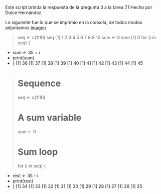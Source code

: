 Este script brinda la respuesta de la pregunta 3 a la tarea 7.1
Hecho por Dulce Hernández

Lo siguiente fue lo que se imprimio en la consola, 
de todos modos adjuntamos [imagen](https://github.com/heroduca/Tareas_Curso_BioinflnvRepro/blob/master/Ejercicio%203_tarea%207.1.png)


> seq <- c(1:10)
> seq
 [1]  1  2  3  4  5  6  7  8  9 10
> sum <- 0
> sum
[1] 0
> for (i in seq) {
+   sum <- 35 + i
+   print(sum)
+ }
[1] 36
[1] 37
[1] 38
[1] 39
[1] 40
[1] 41
[1] 42
[1] 43
[1] 44
[1] 45
> # Sequence
> seq <- c(1:10)
> 
> # A sum variable
> sum <- 0
> 
> # Sum loop
> for (i in seq) {
+   rest <- 35 - i
+   print(rest)
+ }
[1] 34
[1] 33
[1] 32
[1] 31
[1] 30
[1] 29
[1] 28
[1] 27
[1] 26
[1] 25
